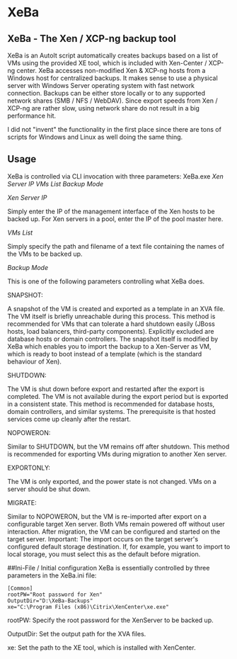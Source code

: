 # XeBa
## XeBa - The Xen / XCP-ng backup tool

XeBa is an AutoIt script automatically creates backups based on a list of VMs using the provided XE tool, which is included with Xen-Center / XCP-ng center. 
XeBa accesses non-modified Xen & XCP-ng hosts from a Windows host for centralized backups. It makes sense to use a physical server with Windows Server operating system with fast network connection.
Backups can be either store locally or to any supported network shares (SMB / NFS / WebDAV). Since export speeds from Xen / XCP-ng are rather slow, using network share do not result in a big performance hit.

I did not "invent" the functionality in the first place since there are tons of scripts for Windows and Linux as well doing the same thing. 

## Usage
XeBa is controlled via CLI invocation with three parameters:
XeBa.exe *Xen Server IP* *VMs List* *Backup Mode*

*Xen Server IP*

Simply enter the IP of the management interface of the Xen hosts to be backed up. For Xen servers in a pool, enter the IP of the pool master here.

*VMs List*

Simply specify the path and filename of a text file containing the names of the VMs to be backed up.

*Backup Mode*

This is one of the following parameters controlling what XeBa does.


SNAPSHOT: 

A snapshot of the VM is created and exported as a template in an XVA file. The VM itself is briefly unreachable during this process. This method is recommended for VMs that can tolerate a hard shutdown easily (JBoss hosts, load balancers, third-party components). Explicitly excluded are database hosts or domain controllers. The snapshot itself is modified by XeBa which enables you to import the backup to a Xen-Server as VM, which is ready to boot instead of a template (which is the standard behaviour of Xen).

SHUTDOWN: 

The VM is shut down before export and restarted after the export is completed. The VM is not available during the export period but is exported in a consistent state. This method is recommended for database hosts, domain controllers, and similar systems. The prerequisite is that hosted services come up cleanly after the restart.

NOPOWERON: 

Similar to SHUTDOWN, but the VM remains off after shutdown. This method is recommended for exporting VMs during migration to another Xen server.

EXPORTONLY: 

The VM is only exported, and the power state is not changed. VMs on a server should be shut down.

MIGRATE: 

Similar to NOPOWERON, but the VM is re-imported after export on a configurable target Xen server. Both VMs remain powered off without user interaction. After migration, the VM can be configured and started on the target server. 
Important: The import occurs on the target server's configured default storage destination. If, for example, you want to import to local storage, you must select this as the default before migration.

##Ini-File / Initial configuration
XeBa is essentially controlled by three parameters in the XeBa.ini file:
```
[Common]
rootPW="Root password for Xen"
OutputDir="D:\XeBa-Backups"
xe="C:\Program Files (x86)\Citrix\XenCenter\xe.exe"
```

rootPW: Specify the root password for the XenServer to be backed up.

OutputDir: Set the output path for the XVA files.

xe: Set the path to the XE tool, which is installed with XenCenter.


